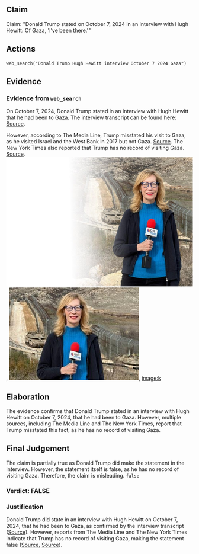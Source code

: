 ## Claim
Claim: "Donald Trump stated on October 7, 2024 in an interview with Hugh Hewitt: Of Gaza, 'I’ve been there.'"

## Actions
```
web_search("Donald Trump Hugh Hewitt interview October 7 2024 Gaza")
```

## Evidence
### Evidence from `web_search`
On October 7, 2024, Donald Trump stated in an interview with Hugh Hewitt that he had been to Gaza. The interview transcript can be found here: [Source](https://rollcall.com/factbase/trump/transcript/donald-trump-interview-hugh-hewitt-radio-october-7-2024).

However, according to The Media Line, Trump misstated his visit to Gaza, as he visited Israel and the West Bank in 2017 but not Gaza. [Source](https://themedialine.org/mideast-daily-news/ex-president-trump-misstates-gaza-visit-in-hugh-hewitt-interview/). The New York Times also reported that Trump has no record of visiting Gaza. [Source](https://www.nytimes.com/2024/10/07/us/politics/trump-gaza-israel.html). ![image 332](media/2025-07-18_13-40-1752846018-131545.jpg), ![image 333](media/2025-07-18_13-40-1752846018-456021.jpg), <image:k>


## Elaboration
The evidence confirms that Donald Trump stated in an interview with Hugh Hewitt on October 7, 2024, that he had been to Gaza. However, multiple sources, including The Media Line and The New York Times, report that Trump misstated this fact, as he has no record of visiting Gaza.


## Final Judgement
The claim is partially true as Donald Trump did make the statement in the interview. However, the statement itself is false, as he has no record of visiting Gaza. Therefore, the claim is misleading. `false`


### Verdict: FALSE

### Justification
Donald Trump did state in an interview with Hugh Hewitt on October 7, 2024, that he had been to Gaza, as confirmed by the interview transcript ([Source](https://rollcall.com/factbase/trump/transcript/donald-trump-interview-hugh-hewitt-radio-october-7-2024)). However, reports from The Media Line and The New York Times indicate that Trump has no record of visiting Gaza, making the statement false ([Source](https://themedialine.org/mideast-daily-news/ex-president-trump-misstates-gaza-visit-in-hugh-hewitt-interview/), [Source](https://www.nytimes.com/2024/10/07/us/politics/trump-gaza-israel.html)).
